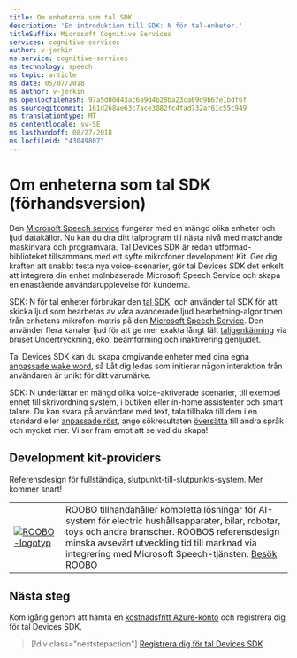 ```yaml
---
title: Om enheterna som tal SDK
description: 'En introduktion till SDK: N för tal-enheter.'
titleSuffix: Microsoft Cognitive Services
services: cognitive-services
author: v-jerkin
ms.service: cognitive-services
ms.technology: speech
ms.topic: article
ms.date: 05/07/2018
ms.author: v-jerkin
ms.openlocfilehash: 97a5d00d43ac6a9d4b28ba23ca69d9b67e1bdf6f
ms.sourcegitcommit: 161d268ae63c7ace3082fc4fad732af61c55c949
ms.translationtype: MT
ms.contentlocale: sv-SE
ms.lasthandoff: 08/27/2018
ms.locfileid: "43049807"
---
```

# <a name="about-the-speech-devices-sdk-preview"></a>Om enheterna som tal SDK (förhandsversion)

Den [Microsoft Speech service](overview.md) fungerar med en mängd olika enheter och ljud datakällor. Nu kan du dra ditt talprogram till nästa nivå med matchande maskinvara och programvara. Tal Devices SDK är redan utformad-biblioteket tillsammans med ett syfte mikrofoner development Kit. Ger dig kraften att snabbt testa nya voice-scenarier, gör tal Devices SDK det enkelt att integrera din enhet molnbaserade Microsoft Speech Service och skapa en enastående användarupplevelse för kunderna. 

SDK: N för tal enheter förbrukar den [tal SDK](speech-sdk.md), och använder tal SDK för att skicka ljud som bearbetas av våra avancerade ljud bearbetning-algoritmen från enhetens mikrofon-matris på den [Microsoft Speech Service](overview.md).  Den använder flera kanaler ljud för att ge mer exakta långt fält [taligenkänning](speech-to-text.md) via bruset Undertryckning, eko, beamforming och inaktivering genljudet.

Tal Devices SDK kan du skapa omgivande enheter med dina egna [anpassade wake word](speech-devices-sdk-create-kws.md), så Låt dig ledas som initierar någon interaktion från användaren är unikt för ditt varumärke. 

SDK: N underlättar en mängd olika voice-aktiverade scenarier, till exempel enhet till skrivordning system, i butiken eller in-home assistenter och smart talare. Du kan svara på användare med text, tala tillbaka till dem i en standard eller [anpassade röst](how-to-customize-voice-font.md), ange sökresultaten [översätta](speech-translation.md) till andra språk och mycket mer. Vi ser fram emot att se vad du skapa!



## <a name="development-kit-providers"></a>Development kit-providers

Referensdesign för fullständiga, slutpunkt-till-slutpunkts-system. Mer kommer snart!

|||
|-|-|
|[![ROOBO-logotyp](media/speech-devices-sdk/roobo-logo.png)](http://ddk.roobo.com/)|ROOBO tillhandahåller kompletta lösningar för AI-system för electric hushållsapparater, bilar, robotar, toys och andra branscher. ROOBOS referensdesign minska avsevärt utveckling tid till marknad via integrering med Microsoft Speech-tjänsten. [Besök ROOBO](http://ddk.roobo.com/)|

## <a name="next-steps"></a>Nästa steg

Kom igång genom att hämta en [kostnadsfritt Azure-konto](https://azure.microsoft.com/free/ai/) och registrera dig för tal Devices SDK.

> [!div class="nextstepaction"]
> [Registrera dig för tal Devices SDK](get-speech-devices-sdk.md)

